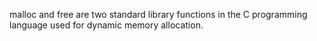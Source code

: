 malloc and free are two standard library functions in the C programming language used for dynamic memory allocation.
